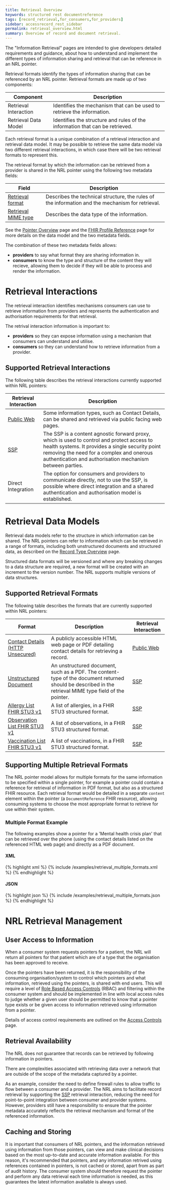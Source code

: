 ```yaml
---
title: Retrieval Overview
keywords: structured rest documentreference
tags: [record_retrieval,for_consumers,for_providers]
sidebar: accessrecord_rest_sidebar
permalink: retrieval_overview.html
summary: Overview of record and document retrieval.
---
```


The "Information Retrieval" pages are intended to give developers detailed requirements and guidance, about how to understand and implement the different types of information sharing and retrieval that can be reference in an NRL pointer.

Retrieval formats identify the types of information sharing that can be referenced by an NRL pointer. Retrieval formats are made up of two components:

|Component|Description|
|---------|-----------|
| Retrieval Interaction | Identifies the mechanism that can be used to retrieve the information. |
| Retrieval Data Model | Identifies the structure and rules of the information that can be retrieved. |

Each retrieval format is a unique combination of a retrieval interaction and retrieval data model. It may be possible to retrieve the same data model via two different retrieval interactions, in which case there will be two retrieval formats to represent this.

The retrieval format by which the information can be retrieved from a provider is shared in the NRL pointer using the following two metadata fields:

|Field|Description|
|-----|-----------|
| [Retrieval format](explore_reference.html#retrieval-format) | Describes the technical structure, the rules of the information and the mechanism for retrieval. |
| [Retrieval MIME type](explore_reference.html#retrieval-mime-type) | Describes the data type of the information. |

See the [Pointer Overview](pointer_overview.html) page and the [FHIR Profile Reference](explore_reference.html) page for more details on the data model and the two metadata fields.

The combination of these two metadata fields allows:
- **providers** to say what format they are sharing information in.
- **consumers** to know the type and structure of the content they will recieve, allowing them to decide if they will be able to process and render the information.

# Retrieval Interactions

The retrieval interaction identifies mechanisms consumers can use to retrieve information from providers and represents the authentication and authorisation requirements for that retrieval.

The retrival interaction information is important to:

- **providers** so they can expose information using a mechanism that consumers can understand and utilise.
- **consumers** so they can understand how to retrieve information from a provider.

## Supported Retrieval Interactions

The following table describes the retrieval interactions currently supported within NRL pointers:

| Retrieval Interaction|Description|
|----------------------|-----------|
| [Public Web](retrieval_http_unsecure.html) | Some information types, such as Contact Details, can be shared and retrieved via public facing web pages. |
| [SSP](retrieval_ssp.html) | The SSP is a content agnostic forward proxy, which is used to control and protect access to health systems. It provides a single security point removing the need for a complex and onerous authentication and authorisation mechanism between parties. |
| Direct Integration | The option for consumers and providers to communicate directly, not to use the SSP, is possible where direct integration and a shared authentication and authorisation model is established. |

# Retrieval Data Models

Retrieval data models refer to the structure in which information can be shared. The NRL pointers can refer to information which can be retrieved in a range of formats, including both unstructured documents and structured data, as described on the [Record Type Overview](record_type_overview.html) page.

Structured data formats will be versioned and where any breaking changes to a data structure are required, a new format will be created with an increment to the version number. The NRL supports multiple versions of data structures.

## Supported Retrieval Formats

The following table describes the formats that are currently supported within NRL pointers:

|Format|Description|Retrieval Interaction|
|------|-----------|---------------------|
| [Contact Details (HTTP Unsecured)](retrieval_contact_details.html) | A publicly accessible HTML web page or PDF detailing contact details for retrieving a record. | [Public Web](retrieval_http_unsecure.html) |
| [Unstructured Document](retreival_unstructured_document.html) | An unstructured document, such as a PDF. The content-type of the document returned should be described in the retrieval MIME type field of the pointer. | [SSP](retrieval_ssp.html) |
| [Allergy List FHIR STU3 v1](retrieval_allergies_fhir_stu3.html) | A list of allergies, in a FHIR STU3 structured format. | [SSP](retrieval_ssp.html) |
| [Observation List FHIR STU3 v1](retrieval_observations_fhir_stu3.html) | A list of observations, in a FHIR STU3 structured format. | [SSP](retrieval_ssp.html) |
| [Vaccination List FHIR STU3 v1](retrieval_vaccinations_fhir_stu3.html) | A list of vaccinations, in a FHIR STU3 structured format. | [SSP](retrieval_ssp.html) |

## Supporting Multiple Retrieval Formats

The NRL pointer model allows for multiple formats for the same information to be specified within a single pointer, for example a pointer could contain a reference for retrieval of information in PDF format, but also as a structured FHIR resource. Each retrieval format would be detailed in a separate `content` element within the pointer (a `DocumentReference` FHIR resource), allowing consuming systems to choose the most appropriate format to retrieve for use within their system.

### Multiple Format Example

The following examples show a pointer for a 'Mental health crisis plan' that can be retrieved over the phone (using the contact details listed on the referenced HTML web page) and directly as a PDF document.

#### XML

<div class="github-sample-wrapper scroll-height-350">
{% highlight xml %}
{% include /examples/retrieval_multiple_formats.xml %}
{% endhighlight %}
</div>

#### JSON

<div class="github-sample-wrapper scroll-height-350">
{% highlight json %}
{% include /examples/retrieval_multiple_formats.json %}
{% endhighlight %}
</div>

# NRL Retrieval Management

## User Access to Information

When a consumer system requests pointers for a patient, the NRL will return all pointers for that patient which are of a type that the organisation has been approved to receive.

Once the pointers have been returned, it is the responsibility of the consuming organisation/system to control which pointers and what information, retrieved using the pointers, is shared with end users. This will require a level of [Role Based Access Controls](https://developer.nhs.uk/apis/spine-core/security_rbac.html) (RBAC) and filtering within the consumer system and should be implemented in line with local access rules to judge whether a given user should be permitted to know that a pointer type exists or be given access to information retrieved using information from a pointer.

Details of access control requirements are outlined on the [Access Controls](access_controls.html) page.

## Retrieval Availability

The NRL does not guarantee that records can be retrieved by following information in pointers.

There are complexities associated with retrieving data over a network that are outside of the scope of the metadata captured by a pointer.

As an example, consider the need to define firewall rules to allow traffic to flow between a consumer and a provider. The NRL aims to facilitate record retrieval by supporting the [SSP](retrieval_ssp.html) retrieval interaction, reducing the need for point-to-point integration between consumer and provider systems. However, providers still have a responsibility to ensure that the pointer metadata accurately reflects the retrieval mechanism and format of the referenced information.

## Caching and Storing

It is important that consumers of NRL pointers, and the information retrieved using information from those pointers, can view and make clinical decisions based on the most up-to-date and accurate information available. For this reason, it's recommended that pointers, and any information retrived using references contained in pointers, is not cached or stored, apart from as part of audit history. The consumer system should therefore request the pointer and perform any data retrieval each time information is needed, as this guarantees the latest information available is always used.
